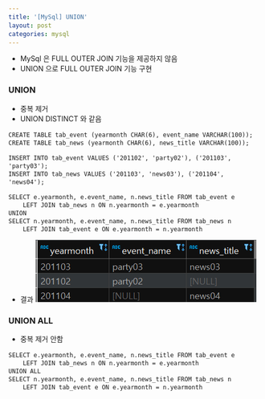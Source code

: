 ```yaml
---
title: '[MySql] UNION'
layout: post
categories: mysql
---
```


> 
- MySql 은 FULL OUTER JOIN 기능을 제공하지 않음
- UNION 으로 FULL OUTER JOIN 기능 구현 

### UNION
- 중복 제거
- UNION DISTINCT 와 같음

```mysql
CREATE TABLE tab_event (yearmonth CHAR(6), event_name VARCHAR(100));
CREATE TABLE tab_news (yearmonth CHAR(6), news_title VARCHAR(100));
```
```mysql
INSERT INTO tab_event VALUES ('201102', 'party02'), ('201103', 'party03');
INSERT INTO tab_news VALUES ('201103', 'news03'), ('201104', 'news04');
```
```mysql
SELECT e.yearmonth, e.event_name, n.news_title FROM tab_event e 
    LEFT JOIN tab_news n ON n.yearmonth = e.yearmonth
UNION
SELECT n.yearmonth, e.event_name, n.news_title FROM tab_news n 
    LEFT JOIN tab_event e ON e.yearmonth = n.yearmonth
```
- 결과
![1](/asset/image/mysql/2016011001.png)

### UNION ALL
- 중복 제거 안함

```mysql
SELECT e.yearmonth, e.event_name, n.news_title FROM tab_event e 
    LEFT JOIN tab_news n ON n.yearmonth = e.yearmonth
UNION ALL
SELECT n.yearmonth, e.event_name, n.news_title FROM tab_news n 
    LEFT JOIN tab_event e ON e.yearmonth = n.yearmonth
```